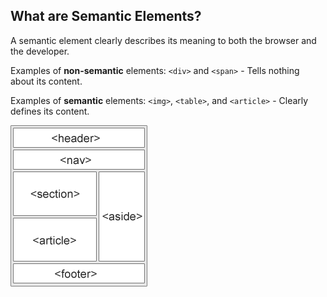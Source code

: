 

## What are Semantic Elements?

A semantic element clearly describes its meaning to both the browser and the developer.

Examples of **non-semantic** elements: `<div>` and `<span>` - Tells nothing about its content.

Examples of **semantic** elements: `<img>`, `<table>`, and `<article>` - Clearly defines its content.



![1744948268668](image/6.semantic/1744948268668.png)
